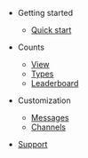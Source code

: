 - Getting started

  - [Quick start](/)
 
 - Counts
 
   - [View](view-counts.md)
   - [Types](count-types.md)
   - [Leaderboard](leaderboard.md)

- Customization

  - [Messages](messages.md)
  - [Channels](channels.mdd)

- [Support](https://discord.gg/yRqrjY3)
